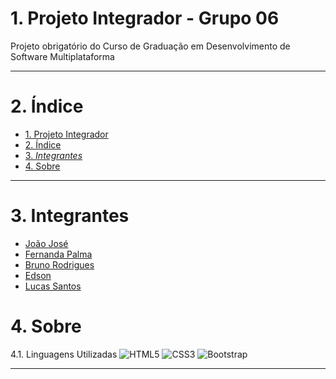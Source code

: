 # 1. Projeto Integrador - Grupo 06
Projeto obrigatório do Curso de Graduação em Desenvolvimento de Software Multiplataforma

---
# 2. Índice

- [1. Projeto Integrador](#1-projeto-integrador)
- [2. Índice](#2-índice)
- [3. _Integrantes_](#3-integrantes)
- [4. Sobre](#4-sobre)

---

# 3. Integrantes
 - [João José](https://github.com)
 - [Fernanda Palma](https://github.com)
 - [Bruno Rodrigues](https://github.com)
 - [Edson](https://github.com)
 - [Lucas Santos](https://github.com)

# 4. Sobre

4.1. Linguagens Utilizadas
![HTML5](https://img.shields.io/badge/html5-%23E34F26.svg?style=for-the-badge&logo=html5&logoColor=white)
![CSS3](https://img.shields.io/badge/css3-%231572B6.svg?style=for-the-badge&logo=css3&logoColor=white)
![Bootstrap](https://img.shields.io/badge/bootstrap-%238511FA.svg?style=for-the-badge&logo=bootstrap&logoColor=white)
>
---
